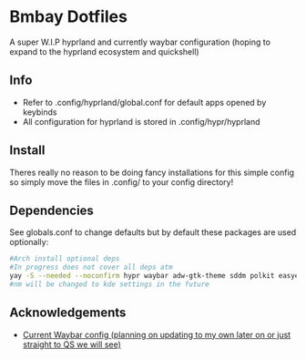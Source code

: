 
# Bmbay Dotfiles

A super W.I.P hyprland and currently waybar configuration (hoping to expand to the hyprland ecosystem and quickshell)



## Info
- Refer to .config/hyprland/global.conf for default apps opened by keybinds
- All configuration for hyprland is stored in .config/hypr/hyprland

## Install

Theres really no reason to be doing fancy installations for this simple config so simply move the files in .config/ to your config directory!

## Dependencies
See globals.conf to change defaults but by default these packages are used optionally:
```bash
#Arch install optional deps
#In progress does not cover all deps atm
yay -S --needed --noconfirm hypr waybar adw-gtk-theme sddm polkit easyeffects ghostty dolphin wofi firefox visual-studio-code-bin starship blueman nm-connection-editor
#nm will be changed to kde settings in the future
```

## Acknowledgements

 - [Current Waybar config (planning on updating to my own later on or just straight to QS we will see)](https://github.com/Prateek7071/dotfiles)

